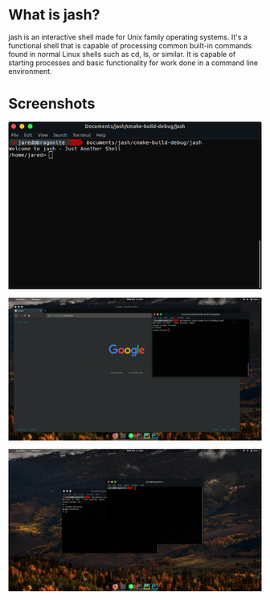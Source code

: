 # What is jash?

jash is an interactive shell made for Unix family operating systems. It's a functional shell that is capable of processing common built-in commands found in normal Linux shells such as cd, ls, or similar. It is capable of starting processes and basic functionality for work done in a command line environment.

# Screenshots

![Alt text](/screenshots/jash1.png?raw=true "Startup")

![Alt text](/screenshots/jash_firefox.png?raw=true "Firefox launch")

![Alt text](/screenshots/jash_gnome-terminal.png?raw=true "Terminal launch")
